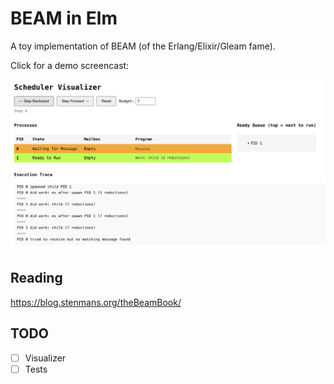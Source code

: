# BEAM in Elm

A toy implementation of BEAM (of the Erlang/Elixir/Gleam fame).

Click for a demo screencast:

[![Demo](https://github.com/Janiczek/beam-in-elm/raw/main/demo.png)](https://github.com/Janiczek/beam-in-elm/raw/main/demo.mp4)

## Reading

https://blog.stenmans.org/theBeamBook/

## TODO

- [ ] Visualizer
- [ ] Tests
